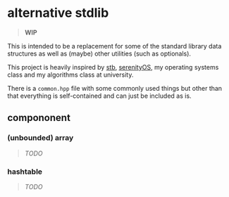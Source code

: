 # alternative stdlib

> **WIP**

This is intended to be a replacement for some of the standard library data structures as well as (maybe) other utilities (such as optionals).

This project is heavily inspired by [stb](https://github.com/nothings/stb), [serenityOS](https://github.com/SerenityOS/serenity), my operating systems class and my algorithms class at university.

There is a `common.hpp` file with some commonly used things but other than that everything is self-contained and can just be included as is.

## compononent

### (unbounded) array

> *TODO*

### hashtable

> *TODO*


